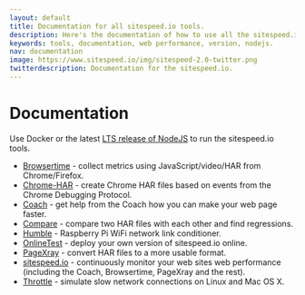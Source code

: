 ```yaml
---
layout: default
title: Documentation for all sitespeed.io tools.
description: Here's the documentation of how to use all the sitespeed.io tools. Use latest LTS release of NodeJS or Docker containers to get them up and running.
keywords: tools, documentation, web performance, version, nodejs.
nav: documentation
image: https://www.sitespeed.io/img/sitespeed-2.0-twitter.png
twitterdescription: Documentation for the sitespeed.io.
---
```

# Documentation

Use Docker or the latest [LTS release of NodeJS](https://nodejs.org/) to run the sitespeed.io tools.

* [Browsertime]({{site.baseurl}}/documentation/browsertime/) - collect metrics using JavaScript/video/HAR from Chrome/Firefox.
* [Chrome-HAR]({{site.baseurl}}/documentation/chrome-har/) - create Chrome HAR files based on events from the Chrome Debugging Protocol.
* [Coach]({{site.baseurl}}/documentation/coach/) - get help from the Coach how you can make your web page faster.
* [Compare]({{site.baseurl}}/documentation/compare/) - compare two HAR files with each other and find regressions.
* [Humble]({{site.baseurl}}/documentation/humble/) - Raspberry Pi WiFi network link conditioner.
* [OnlineTest]({{site.baseurl}}/documentation/onlinetest/) - deploy your own version of sitespeed.io online.
* [PageXray]({{site.baseurl}}/documentation/pagexray/) - convert HAR files to a more usable format.
* [sitespeed.io]({{site.baseurl}}/documentation/sitespeed.io/) - continuously monitor your web sites web performance  (including the Coach, Browsertime, PageXray and the rest).
* [Throttle]({{site.baseurl}}/documentation/throttle/) - simulate slow network connections on Linux and Mac OS X.
